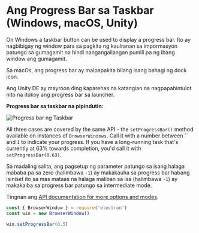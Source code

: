# Ang Progress Bar sa Taskbar (Windows, macOS, Unity)

On Windows a taskbar button can be used to display a progress bar. Ito ay nagbibigay ng window para sa pagkita ng kaulranan sa impormasyon patungo sa gumagamit na hindi nangangailangan pumili pa ng ibang window ang gumagamit.

Sa macOs, ang progress bar ay maipapakita bilang isang bahagi ng dock icon.

Ang Unity DE ay mayroon ding kaparehas na katangian na nagpapahintulot nito na itukoy ang progress bar sa launcher.

**Progress bar sa taskbar na pipindutin:**

![Progress bar ng Taskbar](https://cloud.githubusercontent.com/assets/639601/5081682/16691fda-6f0e-11e4-9676-49b6418f1264.png)

All three cases are covered by the same API - the `setProgressBar()` method available on instances of `BrowserWindows`. Call it with a number between `` and `1` to indicate your progress. If you have a long-running task that's currently at 63% towards completion, you'd call it with `setProgressBar(0.63)`.

Sa madaling salita, ang pagsetup ng parameter patungo sa isang halaga mababa pa sa zero (halimbawa `-1`) ay makakauha sa progress bar habang isiniset ito sa mas mataas na halaga maliban sa isa (halimbawa `-1`) ay makakaiba sa progress bar patungo sa intermediate mode.

Tingnan ang [API documentation for more options and modes](../api/browser-window.md#winsetprogressbarprogress).

```javascript
const { BrowserWindow } = require('electron')
const win = new BrowserWindow()

win.setProgressBar(0.5)
```